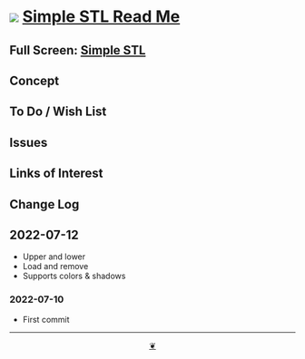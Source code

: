 # [![](https://pushme-pullyou.github.io/tootoo-2022/assets/icons/mark-github.svg )](https://github.com/theo-armour/mouth-stl-2022/tree/main/simple-stl "Source code on GitHub" ) [Simple STL Read Me]( https://theo-armour.github.io/mouth-stl-2022/simple-stl/README.md)


<!--@@@
<div class=iframe-resize ><iframe src=https://theo-armour.github.io/mouth-stl-2022/simple-stl/ height=100% width=100% ></iframe></div>
_Simple STL in a resizable window. One finger to rotate. Two to zoom._
@@@-->

## Full Screen: [Simple STL]( https://theo-armour.github.io/mouth-stl-2022/simple-stl/ )


## Concept


## To Do / Wish List


## Issues


## Links of Interest


## Change Log

## 2022-07-12

* Upper and lower
* Load and remove
* Supports colors & shadows


### 2022-07-10

* First commit


***

<center title="Hello! Click me to go up to the top" ><a class=aDingbat href=javascript:window.scrollTo(0,0);> ❦ </a></center>
